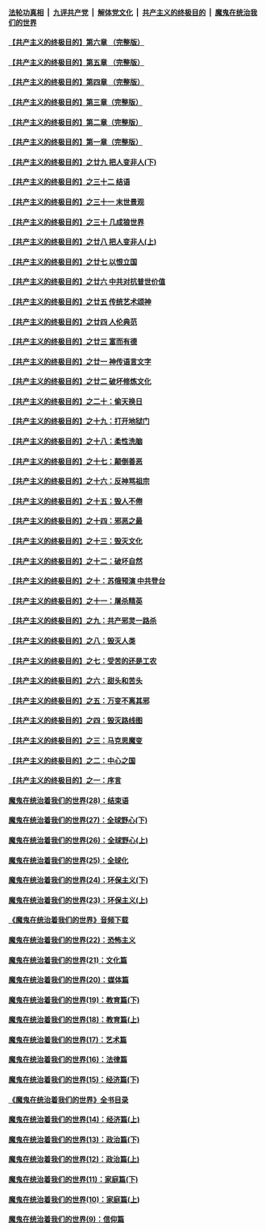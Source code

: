 ####  [法轮功真相](../../../../basic/blob/master/README.md?t=04020101) &nbsp;|&nbsp; [九评共产党](../../../../9ping.md/blob/master/README.md?t=04020101) &nbsp;|&nbsp; [解体党文化](../../../../jtdwh.md/blob/master/README.md?t=04020101)  &nbsp;|&nbsp; [共产主义的终极目的](../../../../gczydzjmd.md/blob/master/README.md?t=04020101) &nbsp;|&nbsp; [魔鬼在统治我们的世界](../../../../mgztzwmdsj.md/blob/master/README.md?t=04020101) 

#### [【共产主义的终极目的】第六章 （完整版）](../pages/nsc422/n11428913.md?t=04020101) 

#### [【共产主义的终极目的】第五章 （完整版）](../pages/nsc422/n11428912.md?t=04020101) 

#### [【共产主义的终极目的】第四章 （完整版）](../pages/nsc422/n11428907.md?t=04020101) 

#### [【共产主义的终极目的】第三章（完整版）](../pages/nsc422/n11428848.md?t=04020101) 

#### [【共产主义的终极目的】第二章（完整版）](../pages/nsc422/n11428831.md?t=04020101) 

#### [【共产主义的终极目的】第一章（完整版）](../pages/nsc422/n11417651.md?t=04020101) 

#### [【共产主义的终极目的】之廿九 把人变非人(下)](../pages/nsc422/n11344140.md?t=04020101) 

#### [【共产主义的终极目的】之三十二 结语](../pages/nsc422/n11360535.md?t=04020101) 

#### [【共产主义的终极目的】之三十一 末世景观](../pages/nsc422/n11351129.md?t=04020101) 

#### [【共产主义的终极目的】之三十 几成狼世界](../pages/nsc422/n11348280.md?t=04020101) 

#### [【共产主义的终极目的】之廿八 把人变非人(上)](../pages/nsc422/n11340492.md?t=04020101) 

#### [【共产主义的终极目的】之廿七 以恨立国](../pages/nsc422/n11336944.md?t=04020101) 

#### [【共产主义的终极目的】之廿六 中共对抗普世价值](../pages/nsc422/n11324785.md?t=04020101) 

#### [【共产主义的终极目的】之廿五 传统艺术颂神](../pages/nsc422/n11296396.md?t=04020101) 

#### [【共产主义的终极目的】之廿四 人伦典范](../pages/nsc422/n11296397.md?t=04020101) 

#### [【共产主义的终极目的】之廿三 富而有德](../pages/nsc422/n11283598.md?t=04020101) 

#### [【共产主义的终极目的】之廿一 神传语言文字](../pages/nsc422/n11263265.md?t=04020101) 

#### [【共产主义的终极目的】之廿二 破坏修炼文化](../pages/nsc422/n11245728.md?t=04020101) 

#### [【共产主义的终极目的】之二十：偷天换日](../pages/nsc422/n11238846.md?t=04020101) 

#### [【共产主义的终极目的】之十九：打开地狱门](../pages/nsc422/n11206376.md?t=04020101) 

#### [【共产主义的终极目的】之十八：柔性洗脑](../pages/nsc422/n11199994.md?t=04020101) 

#### [【共产主义的终极目的】之十七：颠倒善恶](../pages/nsc422/n11179782.md?t=04020101) 

#### [【共产主义的终极目的】之十六：反神骂祖宗](../pages/nsc422/n11166798.md?t=04020101) 

#### [【共产主义的终极目的】之十五：毁人不倦](../pages/nsc422/n11166792.md?t=04020101) 

#### [【共产主义的终极目的】之十四：邪恶之最](../pages/nsc422/n11150249.md?t=04020101) 

#### [【共产主义的终极目的】之十三：毁灭文化](../pages/nsc422/n11135227.md?t=04020101) 

#### [【共产主义的终极目的】之十二：破坏自然](../pages/nsc422/n11135214.md?t=04020101) 

#### [【共产主义的终极目的】之十：苏俄预演 中共登台](../pages/nsc422/n11118424.md?t=04020101) 

#### [【共产主义的终极目的】之十一：屠杀精英](../pages/nsc422/n11118442.md?t=04020101) 

#### [【共产主义的终极目的】之九：共产邪灵一路杀](../pages/nsc422/n11114139.md?t=04020101) 

#### [【共产主义的终极目的】之八：毁灭人类](../pages/nsc422/n11108503.md?t=04020101) 

#### [【共产主义的终极目的】之七：受苦的还是工农](../pages/nsc422/n11101809.md?t=04020101) 

#### [【共产主义的终极目的】之六：甜头和苦头](../pages/nsc422/n11096971.md?t=04020101) 

#### [【共产主义的终极目的】之五：万变不离其邪](../pages/nsc422/n11091285.md?t=04020101) 

#### [【共产主义的终极目的】之四：毁灭路线图](../pages/nsc422/n11086284.md?t=04020101) 

#### [【共产主义的终极目的】之三：马克思魔变](../pages/nsc422/n11061941.md?t=04020101) 

#### [【共产主义的终极目的】之二：中心之国](../pages/nsc422/n11047728.md?t=04020101) 

#### [【共产主义的终极目的】之一：序言](../pages/nsc422/n11086077.md?t=04020101) 

#### [魔鬼在统治着我们的世界(28)：结束语](../pages/nsc422/n10936246.md?t=04020101) 

#### [魔鬼在统治着我们的世界(27)：全球野心(下)](../pages/nsc422/n10928319.md?t=04020101) 

#### [魔鬼在统治着我们的世界(26)：全球野心(上)](../pages/nsc422/n10900318.md?t=04020101) 

#### [魔鬼在统治着我们的世界(25)：全球化](../pages/nsc422/n10788205.md?t=04020101) 

#### [魔鬼在统治着我们的世界(24)：环保主义(下)](../pages/nsc422/n10695307.md?t=04020101) 

#### [魔鬼在统治着我们的世界(23)：环保主义(上)](../pages/nsc422/n10688613.md?t=04020101) 

#### [《魔鬼在统治着我们的世界》音频下载](../pages/nsc422/n10635553.md?t=04020101) 

#### [魔鬼在统治着我们的世界(22)：恐怖主义](../pages/nsc422/n10614727.md?t=04020101) 

#### [魔鬼在统治着我们的世界(21)：文化篇](../pages/nsc422/n10597706.md?t=04020101) 

#### [魔鬼在统治着我们的世界(20)：媒体篇](../pages/nsc422/n10586579.md?t=04020101) 

#### [魔鬼在统治着我们的世界(19)：教育篇(下)](../pages/nsc422/n10564808.md?t=04020101) 

#### [魔鬼在统治着我们的世界(18)：教育篇(上)](../pages/nsc422/n10526970.md?t=04020101) 

#### [魔鬼在统治着我们的世界(17)：艺术篇](../pages/nsc422/n10499093.md?t=04020101) 

#### [魔鬼在统治着我们的世界(16)：法律篇](../pages/nsc422/n10485969.md?t=04020101) 

#### [魔鬼在统治着我们的世界(15)：经济篇(下)](../pages/nsc422/n10469975.md?t=04020101) 

#### [《魔鬼在统治着我们的世界》全书目录](../pages/nsc422/n10464261.md?t=04020101) 

#### [魔鬼在统治着我们的世界(14)：经济篇(上)](../pages/nsc422/n10457370.md?t=04020101) 

#### [魔鬼在统治着我们的世界(13)：政治篇(下)](../pages/nsc422/n10448270.md?t=04020101) 

#### [魔鬼在统治着我们的世界(12)：政治篇(上)](../pages/nsc422/n10444576.md?t=04020101) 

#### [魔鬼在统治着我们的世界(11)：家庭篇(下)](../pages/nsc422/n10440961.md?t=04020101) 

#### [魔鬼在统治着我们的世界(10)：家庭篇(上)](../pages/nsc422/n10435448.md?t=04020101) 

#### [魔鬼在统治着我们的世界(9)：信仰篇](../pages/nsc422/n10432159.md?t=04020101) 

